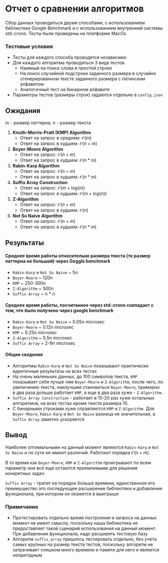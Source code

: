 # Отчет о сравнении алгоритмов

Сбор данных проводиться двумя способами, с использованием библиотеки Google Benchmark и 
с использованием внутренней системы std::crono. Тесты были проведены на платформе MacOs

### Тестовые условия
* Тесты для каждого способа проводятся независимо
* Для каждого алгоритма проводиться 3 вида тестов
  * Наивный на поиск слова в простой строке
  * На поиск случайной подстроки заданного размера в случайно сгенерированном 
  тексте заданного размера с латинским алфавитом
  * Аналогичный тест на бинарном алфавите
* Параметры тестов (размеры строк) задаются отдельно в `config.json`

## Ожидания
m - размер паттерна, n - размер текста

1. **Knuth-Morris-Pratt (KMP) Algorithm**
   * Ответ на запрос в среднем: $\mathcal{O}(m)$
   * Ответ на запрос в худшем: $\mathcal{O}(n + m)$
2. **Boyer-Moore Algorithm**
   * Ответ на запрос: $\mathcal{O}(n + m)$
   * Ответ на запрос в худшем: $\mathcal{O}(n * m)$
3. **Rabin-Karp Algorithm**
    * Ответ на запрос: $\mathcal{O}(n + m)$
    * Ответ на запрос в худшем: $\mathcal{O}(n * m)$
4. **Suffix Array Construction**
    * Ответ на запрос: $\mathcal{O}(m + log(n))$
    * Ответ на запрос в худшем: $\mathcal{O}(m + log(n))$
5. **Z-Algorithm**
    * Ответ на запрос: $\mathcal{O}(n + m)$
    * Ответ на запрос в худшем: $\mathcal{O}(n)$
6. **Not So Naive Algorithm**
    * Ответ на запрос: $\mathcal{O}(n + m)$
    * Ответ на запрос в худшем: $\mathcal{O}(n * m)$

## Результаты
#### Среднее время работы относительно размера текста (тк размер паттерна не большой) через Goggle benchmark
* `Rabin-Karp` и `Not So Naive` ~ 5n
* `Boyer-Moore` ~ 120n
* `KMP` ~ 250-300n
* `Z-Algorithm` ~ 500n
* `Suffix Array` ~ n * n

#### Среднее время работы, посчитанное через std::crono совпадает с тем, что было получено через google benchmark
* `Rabin-Karp` и `Not So Naive` ~ 0.05n microsec
* `Boyer-Moore` ~ 0.12n microsec
* `KMP` ~ 0.25n microsec
* `Z-Algorithm` ~ 0.5n microsec
* `Suffix Array` ~ 2-9n microsec

#### Общие сведения
* Алгоритмы `Rabin-Karp` и `Not So Naive` показывают практически идентичные результаты на всех тестах
* На очень маленьких данных, до 100 символов текста, `KMP` показывает себя лучше чем `Boyer-Moore` и `Z-Algorithm`,
  после чего, по увеличению текста, наилучшим становиться `Boyer-Moore`, примерно в два раза дольше работает `KMP`, а еще
  в два раза хуже - `Z-Algorithm`.
* `Suffix Array Construction` - работает в 10-20 раз хуже остальных алгоритмов, на всех тестах кроме текста размера 10.
* С бинарными строками хуже справляются `KMP` и `Z-Algorithm`. Для `Boyer-Moore`, `Rabin-Karp` и `Not So Naive`
  разница не значительная, а `Suffix Array` заметно ускоряется

## Вывод
Наиболее оптимальными на данный момент являются `Rabin-Karp` и `Not So Naive` и по сути не имеют различий. Работают 
порядка $\mathcal{O}(n + m)$. 

В то время как `Boyer-Moore`, `KMP` и `Z-Algorithm` проигрывают по всем параметр они все еще остаются приемлимыми 
для решения конкретных задач

`Suffix Array` - тратит на порядок больше времени, единственное его преимущество это последующее расширение библиотеки и 
добавление функционала, при котором он окажется в выигрыше

### Примечание
* Протестировать отдельно время построения и запроса на данных момент не имеет смысла, 
поскольку наша библиотека не предоставляет такой сценарий использования на данный момент. При добавлении функционала, 
надо расширять тестовую базу
* Алгоритм ```suffix_array``` пришлось тестировать отдельно, без учета самых крупных на размер текста тестов, 
поскольку алгоритм не затрачивает слишком много времени и памяти для него и является непригодным

